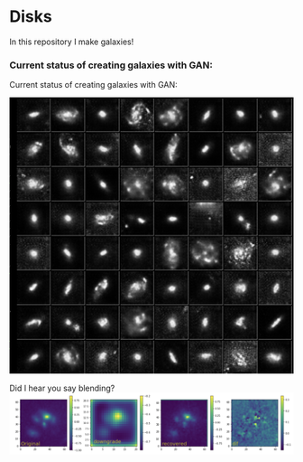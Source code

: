 # Disks

In this repository I make galaxies! 

### Current status of creating galaxies with GAN:


Current status of creating galaxies with GAN:

![nice_fakes](https://github.com/xoubish/disks/blob/master/nice_fake.png)

Did I hear you say blending?
![blended](https://github.com/xoubish/disks/blob/master/blending.png)
